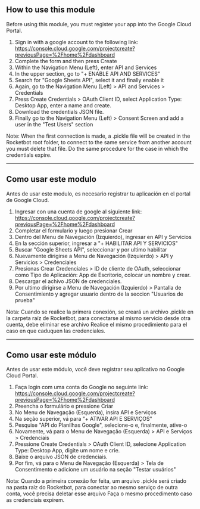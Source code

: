 
## How to use this module

Before using this module, you must register your app into the Google Cloud Portal.

1. Sign in with a google account to the following link: https://console.cloud.google.com/projectcreate?previousPage=%2Fhome%2Fdashboard
2. Complete the form and then press Create
3. Within the Navigation Menu (Left), enter API and Services
4. In the upper section, go to "+ ENABLE API AND SERVICES"
5. Search for "Google Sheets API", select it and finally enable it
6. Again, go to the Navigation Menu (Left) > API and Services > Credentials
7. Press Create Credentials > OAuth Client ID, select Application Type: Desktop App, enter a name and create.
8. Download the credentials JSON file.
9. Finally go to the Navigation Menu (Left) > Consent Screen and add a user in the "Test Users" section

Note: When the first connection is made, a .pickle file will be created in the Rocketbot root folder, to connect to the same service from another account you must delete
that file. Do the same procedure for the case in which the credentials expire.

---

## Como usar este modulo

Antes de usar este modulo, es necesario registrar tu aplicación en el portal de Google Cloud. 

1. Ingresar con una cuenta de google al siguiente link: https://console.cloud.google.com/projectcreate?previousPage=%2Fhome%2Fdashboard
2. Completar el formulario y luego presionar Crear
3. Dentro del Menu de Navegación (Izquierdo), ingresar en API y Servicios
4. En la sección superior, ingresar a "+ HABILITAR API Y SERVICIOS"
5. Buscar "Google Sheets API", seleccionar y por ultimo habilitar
6. Nuevamente dirigirse a Menu de Navegación (Izquierdo) > API y Servicios > Credenciales
7. Presionas Crear Credenciales > ID de cliente de OAuth, seleccionar como Tipo de Aplicación: App de Escritorio, colocar un nombre y crear.
8. Descargar el achivo JSON de credenciales.
9. Por ultimo dirigirse a Menu de Navegación (Izquierdo) > Pantalla de Consentimiento y agregar usuario dentro de la seccion "Usuarios de prueba"

Nota: Cuando se realice la primera conexión, se creará un archivo .pickle en la carpeta raíz de Rocketbot, para conectarse al mismo servicio desde otra cuenta, debe eliminar
ese archivo Realice el mismo procedimiento para el caso en que caduquen las credenciales.

---

## Como usar este módulo

Antes de usar este módulo, você deve registrar seu aplicativo no Google Cloud Portal.

1. Faça login com uma conta do Google no seguinte link: https://console.cloud.google.com/projectcreate?previousPage=%2Fhome%2Fdashboard
2. Preencha o formulário e pressione Criar
3. No Menu de Navegação (Esquerda), insira API e Serviços
4. Na seção superior, vá para "+ ATIVAR API E SERVIÇOS"
5. Pesquise "API do Planilhas Google", selecione-o e, finalmente, ative-o
6. Novamente, vá para o Menu de Navegação (Esquerda) > API e Serviços > Credenciais
7. Pressione Create Credentials > OAuth Client ID, selecione Application Type: Desktop App, digite um nome e crie.
8. Baixe o arquivo JSON de credenciais.
9. Por fim, vá para o Menu de Navegação (Esquerda) > Tela de Consentimento e adicione um usuário na seção "Testar usuários"

Nota: Quando a primeira conexão for feita, um arquivo .pickle será criado na pasta raiz do Rocketbot, para conectar ao mesmo serviço de outra conta, você precisa deletar
esse arquivo Faça o mesmo procedimento caso as credenciais expirem.